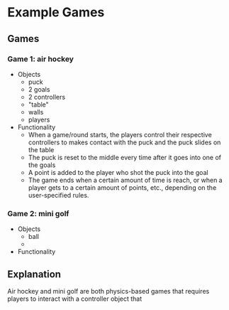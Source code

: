 # Example Games

## Games
### Game 1: air hockey
* Objects
  * puck
  * 2 goals
  * 2 controllers
  * "table"
  * walls
  * players 
* Functionality
  * When a game/round starts, the players control their respective controllers to makes contact with the puck and the puck slides on the table
  * The puck is reset to the middle every time after it goes into one of the goals
  * A point is added to the player who shot the puck into the goal
  * The game ends when a certain amount of time is reach, or when a player gets to a certain amount of points, etc., depending on the user-specified rules.

### Game 2: mini golf
* Objects
  * ball
  * 
* Functionality


## Explanation
Air hockey and mini golf are both physics-based games that requires players to interact with a controller object that 